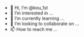 - 👋 Hi, I’m @kou_1st
- 👀 I’m interested in ...
- 🌱 I’m currently learning ...
- 💞️ I’m looking to collaborate on ...
- 📫 How to reach me ...

<!---
LXYhou/LXYhou is a ✨ special ✨ repository because its `README.md` (this file) appears on your GitHub profile.
You can click the Preview link to take a look at your changes.
--->
